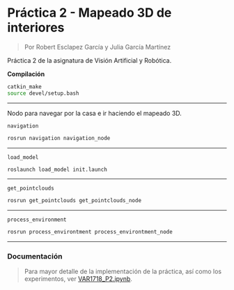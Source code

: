 # Práctica 2 - Mapeado 3D de interiores

>Por Robert Esclapez García y Julia García Martínez

Práctica 2 de la asignatura de Visión Artificial y Robótica.

**Compilación**
```bash
catkin_make
source devel/setup.bash
```

---

Nodo para navegar por la casa e ir haciendo el mapeado 3D.

`navigation`
```bash
rosrun navigation navigation_node
```

---

`load_model`
```bash
roslaunch load_model init.launch
```

---

`get_pointclouds`
```bash
rosrun get_pointclouds get_pointclouds_node
```

---

`process_environment`
```bash
rosrun process_environtment process_environtment_node
```

---

### Documentación
> Para mayor detalle de la implementación de la práctica, así como los experimentos, ver [VAR1718_P2.ipynb](https://github.com/jgm139/var1718P2/blob/master/doc/VAR1718P2.ipynb).